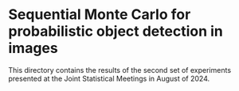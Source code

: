 # Sequential Monte Carlo for probabilistic object detection in images

This directory contains the results of the second set of experiments presented at the Joint Statistical Meetings in August of 2024.